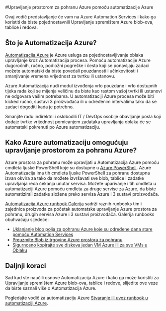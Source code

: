 <properties
    pageTitle="Upravljanje pohranom Azure pomoću automatizacije Azure"
    description="Saznajte kako se u Azure Automation Services može koristiti za Upravljanje spremištem Azure na razini."
    services="storage, automation"
    documentationCenter=""
    authors="jodoglevy"
    manager="eamono"
    editor=""/>

<tags
    ms.service="storage"
    ms.workload="storage"
    ms.tgt_pltfrm="na"
    ms.devlang="na"
    ms.topic="article"
    ms.date="05/23/2016"
    ms.author="jolevy"/>



#<a name="managing-azure-storage-using-azure-automation"></a>Upravljanje prostorom za pohranu Azure pomoću automatizacije Azure

Ovaj vodič predstavljanje će vam na Azure Automation Services i kako ga koristiti da biste pojednostavnili Upravljanje spremištem Azure blob-ova, tablice i redova.


## <a name="what-is-azure-automation"></a>Što je Automatizacija Azure?

[Automatizacija Azure](https://azure.microsoft.com/services/automation/) je Azure usluga za pojednostavljivanje oblaka upravljanje kroz Automatizacija procesa. Pomoću automatizacije Azure dugoročnih, ručno, podložni pogreške i često koji se ponavljaju zadaci možete automatski da biste povećali pouzdanosti i učinkovitosti i smanjivanje vremena vrijednost za tvrtku ili ustanovu.

Azure Automatizacija nudi modul izvođenja vrlo pouzdane i vrlo dostupnih tijeka rada koji se mijenja veličinu da biste kao rastom vašoj tvrtki ili ustanovi ne odgovara vašim potrebama. U automatizaciji Azure procesa može biti kicked ručno, sustavi 3 proizvođača ili u određenim intervalima tako da se zadaci dogoditi kada je potrebno.

Smanjite radu indirektni i oslobodili IT / DevOps osoblje obavljanje posla koji dodaje tvrtke vrijednost pomicanjem zadataka upravljanja oblaka će se automatski pokrenuti po Azure automatizaciju.


## <a name="how-can-azure-automation-help-manage-azure-storage"></a>Kako Azure automatizaciju omogućuju upravljanje prostorom za pohranu Azure?

Azure prostora za pohranu može upravljati u Automatizacija Azure pomoću cmdleta ljuske PowerShell koje su dostupne u [Azure PowerShell](https://msdn.microsoft.com/library/azure/jj156055.aspx). Azure Automatizacija ima tih cmdleta ljuske PowerShell za pohranu dostupna izvan okvira za tako da možete izvršavati sve blob, tablice i zadatke upravljanja reda čekanja unutar servisa. Možete uparivanje i tih cmdleta u automatizaciji Azure pomoću cmdleta za druge servise za Azure, da biste automatizirali zadatke složene preko servisa Azure i 3 sustavi proizvođača.

[Automatizacija Azure runbook Galerija](https://azure.microsoft.com/blog/2014/10/07/introducing-the-azure-automation-runbook-gallery/) sadrži raznih runbooks tim i zajednica proizvoda za početak automatske upravljanje Azure prostora za pohranu, drugih servisa Azure i 3 sustavi proizvođača. Galerija runbooks obuhvaćaju sljedeće:

 * [Uklanjanje blob polja za pohranu Azure koje su određene dana stare pomoću Automation Services](https://gallery.technet.microsoft.com/scriptcenter/Remove-Storage-Blobs-that-aae4b761)
 * [Preuzmite Blob iz trgovine Azure prostora za pohranu](https://gallery.technet.microsoft.com/scriptcenter/a-Blob-from-Azure-Storage-6bc13745)
 * [Sigurnosno kopirajte sve diskova jedan VM Azure ili za sve VMs u Oblaku](https://gallery.technet.microsoft.com/scriptcenter/Backup-all-disks-for-a-ede940d5)


## <a name="next-steps"></a>Daljnji koraci

Sad kad ste naučili osnove Automatizacija Azure i kako ga može koristiti za Upravljanje spremištem Azure blob-ova, tablice i redove, slijedite ove veze da biste saznali više o Automatizacija Azure.

Pogledajte vodič za automatizaciju Azure [Stvaranje ili uvoz runbook u automatizaciji Azure](../automation/automation-creating-importing-runbook.md).
 
